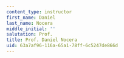 ```yaml
---
content_type: instructor
first_name: Daniel
last_name: Nocera
middle_initial: ''
salutation: Prof.
title: Prof. Daniel Nocera
uid: 63a7af96-116a-65a1-78ff-6c5247de866d
---
```

